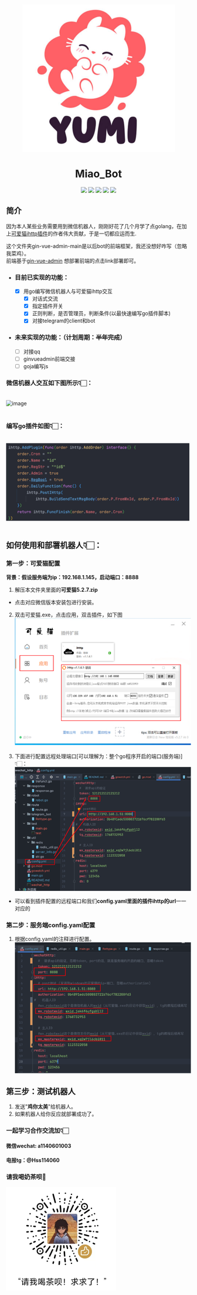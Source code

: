 <p align="center">
<a href="https://typora.io/"><img src="md_images/logo.png" alt="image-20210710130755511" width="417" /></a>
</p>

# <center> Miao_Bot

<div align=center>
<img src="https://img.shields.io/badge/golang-1.16-blue"/>
<img src="https://img.shields.io/badge/gin-1.7.0-lightBlue"/>
<img src="https://img.shields.io/badge/vue-3.2.25-brightgreen"/>
<img src="https://img.shields.io/badge/element--plus-2.0.1-green"/>
<img src="https://img.shields.io/badge/gorm-1.22.5-red"/>
</div>

## 简介

因为本人某些业务需要用到微信机器人，刚刚好花了几个月学了点golang，在加上[可爱猫ihttp插件](https://blog.vwzx.com/keaimao-http-sdk)的作者伟大贡献，于是一切都应运而生.

这个文件夹gin-vue-admin-main是以后bot的前端框架，我还没想好咋写（忽略我菜鸡）。<br>
前端基于[gin-vue-admin](https://github.com/flipped-aurora/gin-vue-admin)  想部署前端的点击link部署即可。

- ### 目前已实现的功能：<br>
    - [x] 用go编写微信机器人与可爱猫ihttp交互 <br>
        - [x] 对话式交流<br>
        - [x] 指定插件开关 <br>
        - [x] 正则判断，是否管理员，判断条件(以最快速编写go插件脚本)<br>
        - [x] 对接telegram的client和bot<br>

- ### 未来实现的功能：（计划周期：**~~半年完成~~**）<br>
    - [ ]  对接qq<br>
    - [ ]  ginvueadmin前端交接<br>
    - [ ]  goja编写js<br>

### 微信机器人交互如下图所示👇🏻：<br><br>

<img width="400" alt="image" src="https://user-images.githubusercontent.com/73318286/177150218-e1431f55-c42b-4fc6-ba8a-68b30707a90a.png"><br>
<br>

### 编写go插件如图👇🏻：<br><br>

<img width="500" alt="image" src="md_images/插件编写.png"><br>
<br>

## 如何使用和部署机器人👇🏻：

### 第一步：可爱猫配置

**背景：假设服务端为ip：192.168.1.145，启动端口：8888**

1. 解压本文件夹里面的**可爱猫5.2.7.zip**

- 点击对应微信版本安装包进行安装。

2. 双击可爱猫.exe，点击应用，双击插件，如下图
   <br>![img](md_images/可爱猫.png)<br><br>
3. 下面进行配置远程处理端口[可以理解为：整个go程序开启的端口(服务端)]👇🏻：
   ![img](md_images/config配置.png)

- 可以看到插件配置的远程端口和我们**config.yaml里面的插件ihttp的url**一一对应的

### 第二步：服务端config.yaml配置

1. 根据config.yaml的注释进行配置。
   ![img](md_images/yaml配置.png)

## 第三步：测试机器人

1. 发送"**鸡你太美**"给机器人。
2. 如果机器人给你反应就部署成功了。

### 一起学习合作交流加👇🏻<br>

#### 微信wechat: a1140601003<br>

#### 电报tg：@Hss114060

### 请我喝奶茶呗🧋<br>

<img width="300" alt="image" src="md_images/打赏码.png">